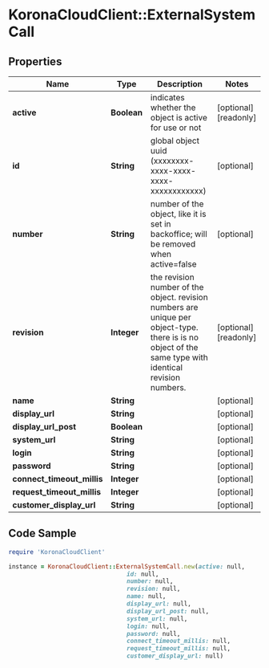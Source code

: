 # KoronaCloudClient::ExternalSystemCall

## Properties

Name | Type | Description | Notes
------------ | ------------- | ------------- | -------------
**active** | **Boolean** | indicates whether the object is active for use or not | [optional] [readonly] 
**id** | **String** | global object uuid (xxxxxxxx-xxxx-xxxx-xxxx-xxxxxxxxxxxx) | [optional] 
**number** | **String** | number of the object, like it is set in backoffice; will be removed when active&#x3D;false | [optional] 
**revision** | **Integer** | the revision number of the object. revision numbers are unique per object-type. there is is no object of the same type with identical revision numbers. | [optional] [readonly] 
**name** | **String** |  | [optional] 
**display_url** | **String** |  | [optional] 
**display_url_post** | **Boolean** |  | [optional] 
**system_url** | **String** |  | [optional] 
**login** | **String** |  | [optional] 
**password** | **String** |  | [optional] 
**connect_timeout_millis** | **Integer** |  | [optional] 
**request_timeout_millis** | **Integer** |  | [optional] 
**customer_display_url** | **String** |  | [optional] 

## Code Sample

```ruby
require 'KoronaCloudClient'

instance = KoronaCloudClient::ExternalSystemCall.new(active: null,
                                 id: null,
                                 number: null,
                                 revision: null,
                                 name: null,
                                 display_url: null,
                                 display_url_post: null,
                                 system_url: null,
                                 login: null,
                                 password: null,
                                 connect_timeout_millis: null,
                                 request_timeout_millis: null,
                                 customer_display_url: null)
```


